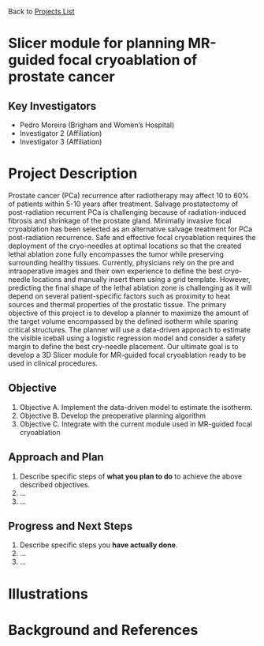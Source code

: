 Back to [Projects List](../../README.md#ProjectsList)

# Slicer module for planning MR-guided focal cryoablation of prostate cancer

## Key Investigators

- Pedro Moreira (Brigham and Women’s Hospital)
- Investigator 2 (Affiliation)
- Investigator 3 (Affiliation)

# Project Description

Prostate cancer (PCa) recurrence after radiotherapy may affect 10 to 60% of patients within 5-10 years after treatment. Salvage prostatectomy of post-radiation recurrent PCa is challenging because of radiation-induced fibrosis and shrinkage of the prostate gland. Minimally invasive focal cryoablation has been selected as an alternative salvage treatment for PCa post-radiation recurrence. Safe and effective focal cryoablation requires the deployment of the cryo-needles at optimal locations so that the created lethal ablation zone fully encompasses the tumor while preserving surrounding healthy tissues. Currently, physicians rely on the pre and intraoperative images and their own experience to define the best cryo-needle locations and manually insert them using a grid template. However, predicting the final shape of the lethal ablation zone is challenging as it will depend on several patient-specific factors such as proximity to heat sources and thermal properties of the prostatic tissue. The primary objective of this project is to develop a planner to maximize the amount of the target volume encompassed by the defined isotherm while sparing critical structures. The planner will use a data-driven approach to estimate the visible iceball using a logistic regression model and consider a safety margin to define the best cry-needle placement. Our ultimate goal is to develop a 3D Slicer module for MR-guided focal cryoablation ready to be used in clinical procedures. 

## Objective

<!-- Describe here WHAT you would like to achieve (what you will have as end result). -->

1. Objective A. Implement the data-driven model to estimate the isotherm.
1. Objective B. Develop the preoperative planning algorithm
1. Objective C. Integrate with the current module used in MR-guided focal cryoablation

## Approach and Plan

<!-- Describe here HOW you would like to achieve the objectives stated above. -->

1. Describe specific steps of **what you plan to do** to achieve the above described objectives.
1. ...
1. ...

## Progress and Next Steps

<!-- Update this section as you make progress, describing of what you have ACTUALLY DONE. If there are specific steps that you could not complete then you can describe them here, too. -->

1. Describe specific steps you **have actually done**.
1. ...
1. ...

# Illustrations

<!-- Add pictures and links to videos that demonstrate what has been accomplished.
![Description of picture](Example2.jpg)
![Some more images](Example2.jpg)
-->

# Background and References

<!-- If you developed any software, include link to the source code repository. If possible, also add links to sample data, and to any relevant publications. -->

